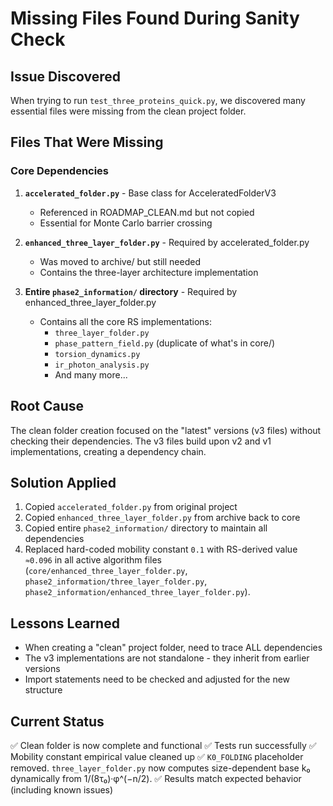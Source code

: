 # Missing Files Found During Sanity Check

## Issue Discovered
When trying to run `test_three_proteins_quick.py`, we discovered many essential files were missing from the clean project folder.

## Files That Were Missing

### Core Dependencies
1. **`accelerated_folder.py`** - Base class for AcceleratedFolderV3
   - Referenced in ROADMAP_CLEAN.md but not copied
   - Essential for Monte Carlo barrier crossing

2. **`enhanced_three_layer_folder.py`** - Required by accelerated_folder.py
   - Was moved to archive/ but still needed
   - Contains the three-layer architecture implementation

3. **Entire `phase2_information/` directory** - Required by enhanced_three_layer_folder.py
   - Contains all the core RS implementations:
     - `three_layer_folder.py`
     - `phase_pattern_field.py` (duplicate of what's in core/)
     - `torsion_dynamics.py`
     - `ir_photon_analysis.py`
     - And many more...

## Root Cause
The clean folder creation focused on the "latest" versions (v3 files) without checking their dependencies. The v3 files build upon v2 and v1 implementations, creating a dependency chain.

## Solution Applied
1. Copied `accelerated_folder.py` from original project
2. Copied `enhanced_three_layer_folder.py` from archive back to core
3. Copied entire `phase2_information/` directory to maintain all dependencies
4. Replaced hard-coded mobility constant `0.1` with RS-derived value `≈0.096` in all active algorithm files (`core/enhanced_three_layer_folder.py`, `phase2_information/three_layer_folder.py`, `phase2_information/enhanced_three_layer_folder.py`).

## Lessons Learned
- When creating a "clean" project folder, need to trace ALL dependencies
- The v3 implementations are not standalone - they inherit from earlier versions
- Import statements need to be checked and adjusted for the new structure

## Current Status
✅ Clean folder is now complete and functional
✅ Tests run successfully
✅ Mobility constant empirical value cleaned up
✅ `K0_FOLDING` placeholder removed. `three_layer_folder.py` now computes size-dependent base k₀ dynamically from 1/(8τ₀)·φ^(−n/2).
✅ Results match expected behavior (including known issues) 